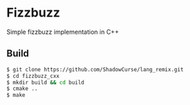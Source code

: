 # Fizzbuzz

Simple fizzbuzz implementation in C++

## Build
```bash
$ git clone https://github.com/ShadowCurse/lang_remix.git
$ cd fizzbuzz_cxx
$ mkdir build && cd build
$ cmake ..
$ make
```
